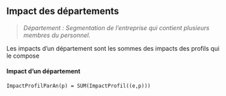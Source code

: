 ## Impact des départements

> *Département : Segmentation de l’entreprise qui contient plusieurs membres du personnel.*

Les impacts d’un département sont les sommes des impacts des profils qui le compose

#### Impact d’un département

```
ImpactProfilParAn(p) = SUM(ImpactProfil((e,p)))
```


